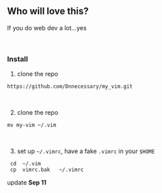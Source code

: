 ## Who will love this?
If you do web dev a lot...yes

</br>

### Install
1. clone the repo
```
https://github.com/Dnnecessary/my_vim.git
```
</br>

2. clone the repo
```
mv my-vim ~/.vim
```
</br>

3. set up `~/.vimrc`, have a fake `.vimrc` in your `$HOME`
```
 cd  ~/.vim
 cp  vimrc.bak   ~/.vimrc
```


update **Sep 11**
